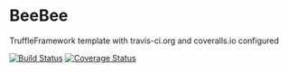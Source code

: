 # BeeBee

TruffleFramework template with travis-ci.org and coveralls.io configured

[![Build Status](https://travis-ci.org/EtherHives/BeeBee.svg?branch=master)](https://travis-ci.org/EtherHives/BeeBee)
[![Coverage Status](https://coveralls.io/repos/github/EtherHives/BeeBee/badge.svg?branch=master)](https://coveralls.io/github/EtherHives/BeeBee?branch=master)
